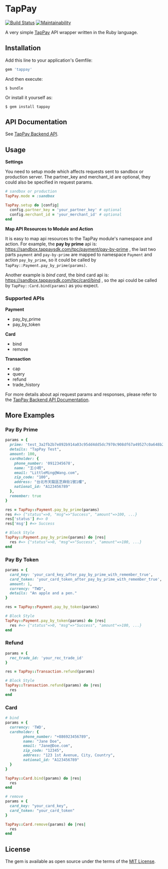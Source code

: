 # TapPay

[![Build Status](https://travis-ci.org/hzchirs/tappay-ruby.svg?branch=master)](https://travis-ci.org/hzchirs/tappay-ruby)
[![Maintainability](https://api.codeclimate.com/v1/badges/1bc81b37e0025c3de443/maintainability)](https://codeclimate.com/github/hzchirs/tappay-ruby/maintainability)

A very simple [TapPay](https://www.tappaysdk.com/tch) API wrapper written in the Ruby language.

## Installation

Add this line to your application's Gemfile:

```ruby
gem 'tappay'
```

And then execute:

    $ bundle

Or install it yourself as:

    $ gem install tappay

## API Documentation
See [TapPay Backend API](https://docs.tappaysdk.com/tutorial/zh/back.html#back).

## Usage

**Settings**

You need to setup mode which affects requests sent to sandbox or production server.
The partner_key and merchant_id are optional, they could also be specified in request params.

```ruby
# sandbox or production
TapPay.mode = :sandbox

TapPay.setup do |config|
  config.partner_key = 'your_partner_key' # optional
  config.merchant_id = 'your_merchant_id' # optional
end
```

**Map API Resources to Module and Action**

It is easy to map api resources to the TapPay module's namespace and action. 
For example, the **pay by prime** api is: 
https://sandbox.tappaysdk.com/tpc/payment/pay-by-prime , 
the last two parts `payment` and `pay-by-prime` are mapped to
namespace `Payment` and action `pay_by_prime`, so it could be called by
`TapPay::Payment.pay_by_prime(params)`.

Another example is *bind card*, the bind card api is: 
https://sandbox.tappaysdk.com/tpc/card/bind , so the api could be called by `TapPay::Card.bind(params)` as you expect.

### Supported APIs
**Payment**

  * pay_by_prime
  * pay_by_token

**Card**

  * bind
  * remove

**Transaction**

  * cap
  * query
  * refund
  * trade_history

For more details about api request params and responses, please refer to the [TapPay Backend API Documentation](https://docs.tappaysdk.com/tutorial/zh/back.html#back).

## More Examples
### Pay By Prime
```ruby
params = {
  prime: 'test_3a2fb2b7e892b914a03c95dd4dd5dc7970c908df67a49527c0a648b2bc9',
  details: "TapPay Test",
  amount: 100,
  cardholder: {
    phone_number: '0912345678',
    name: "王小明",
    email: "LittleMing@Wang.com",
    zip_code: "100",
    address: "台北市天龍區芝麻街1號1樓",
    national_id: "A123456789"
  },
  remember: true
}

res = TapPay::Payment.pay_by_prime(params)
res #=> {"status"=>0, "msg"=>"Success", "amount"=>100, ...}
res['status'] #=> 0
res['msg'] #=> Success

# Block Style
TapPay::Payment.pay_by_prime(params) do |res|
  res #=> {"status"=>0, "msg"=>"Success", "amount"=>100, ...}
end
```

### Pay By Token
```ruby
params = {
  card_key: 'your_card_key_after_pay_by_prime_with_remember_true',
  card_token: 'your_card_token_after_pay_by_prime_with_remember_true',
  amount: 1,
  currency: "TWD",
  details: "An apple and a pen."
}

res = TapPay::Payment.pay_by_token(params)

# Block Style
TapPay::Payment.pay_by_token(params) do |res|
  res #=> {"status"=>0, "msg"=>"Success", "amount"=>100, ...}
end
```

### Refund
```ruby
params = {
  rec_trade_id: 'your_rec_trade_id'
}

res = TapPay::Transaction.refund(params)

# Block Style
TapPay::Transaction.refund(params) do |res|
  res 
end
```

### Card
```ruby
# bind
params = {
  currency: 'TWD',
  cardholder: {
        phone_number: "+886923456789",
        name: "Jane Doe",
        email: "Jane@Doe.com",
        zip_code: "12345",
        address: "123 1st Avenue, City, Country",
        national_id: "A123456789"
  }
}

TapPay::Card.bind(params) do |res|
  res
end

# remove
params = {
  card_key: "your_card_key",
  card_token: "your_card_token"
}

TapPay::Card.remove(params) do |res|
  res
end
```


## License

The gem is available as open source under the terms of the [MIT License](https://opensource.org/licenses/MIT).

